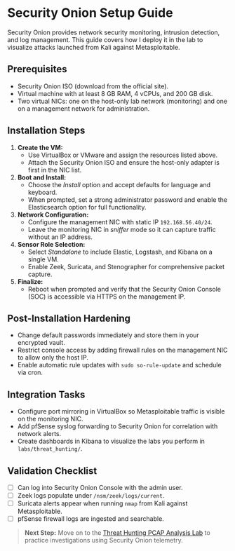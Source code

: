 # Security Onion Setup Guide

Security Onion provides network security monitoring, intrusion detection, and log management. This guide covers how I deploy it in the lab to visualize attacks launched from Kali against Metasploitable.

## Prerequisites
- Security Onion ISO (download from the official site).
- Virtual machine with at least 8 GB RAM, 4 vCPUs, and 200 GB disk.
- Two virtual NICs: one on the host-only lab network (monitoring) and one on a management network for administration.

## Installation Steps
1. **Create the VM:**
   - Use VirtualBox or VMware and assign the resources listed above.
   - Attach the Security Onion ISO and ensure the host-only adapter is first in the NIC list.
2. **Boot and Install:**
   - Choose the *Install* option and accept defaults for language and keyboard.
   - When prompted, set a strong administrator password and enable the Elasticsearch option for full functionality.
3. **Network Configuration:**
   - Configure the management NIC with static IP `192.168.56.40/24`.
   - Leave the monitoring NIC in *sniffer* mode so it can capture traffic without an IP address.
4. **Sensor Role Selection:**
   - Select *Standalone* to include Elastic, Logstash, and Kibana on a single VM.
   - Enable Zeek, Suricata, and Stenographer for comprehensive packet capture.
5. **Finalize:**
   - Reboot when prompted and verify that the Security Onion Console (SOC) is accessible via HTTPS on the management IP.

## Post-Installation Hardening
- Change default passwords immediately and store them in your encrypted vault.
- Restrict console access by adding firewall rules on the management NIC to allow only the host IP.
- Enable automatic rule updates with `sudo so-rule-update` and schedule via cron.

## Integration Tasks
- Configure port mirroring in VirtualBox so Metasploitable traffic is visible on the monitoring NIC.
- Add pfSense syslog forwarding to Security Onion for correlation with network alerts.
- Create dashboards in Kibana to visualize the labs you perform in `labs/threat_hunting/`.

## Validation Checklist
- [ ] Can log into Security Onion Console with the admin user.
- [ ] Zeek logs populate under `/nsm/zeek/logs/current`.
- [ ] Suricata alerts appear when running `nmap` from Kali against Metasploitable.
- [ ] pfSense firewall logs are ingested and searchable.

> **Next Step:** Move on to the [Threat Hunting PCAP Analysis Lab](../labs/threat_hunting/pcap_analysis.md) to practice investigations using Security Onion telemetry.
